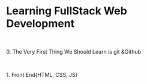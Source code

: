 # Learning FullStack Web Development
<br>
<head>
<p>0. The Very First Thing We Should Learn is git &Github</p>
<br>
<p>1. Front End{HTML, CSS, JS}</p>
</head>